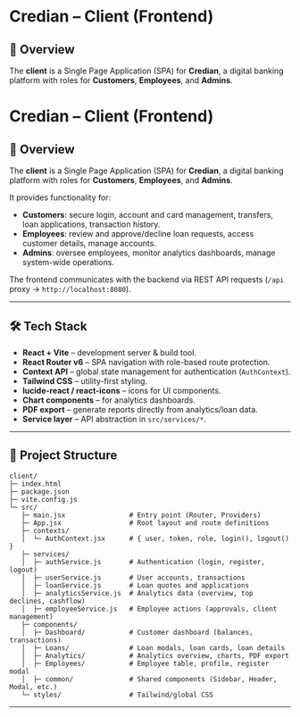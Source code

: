 # Credian – Client (Frontend)

## 🧭 Overview

The **client** is a Single Page Application (SPA) for **Credian**, a digital banking platform with roles for **Customers**, **Employees**, and **Admins**.  

# Credian – Client (Frontend)

## 🧭 Overview

The **client** is a Single Page Application (SPA) for **Credian**, a digital banking platform with roles for **Customers**, **Employees**, and **Admins**.  

It provides functionality for:  
- **Customers**: secure login, account and card management, transfers, loan applications, transaction history.  
- **Employees**: review and approve/decline loan requests, access customer details, manage accounts.  
- **Admins**: oversee employees, monitor analytics dashboards, manage system-wide operations.  

The frontend communicates with the backend via REST API requests (`/api` proxy → `http://localhost:8080`).

---

## 🛠️ Tech Stack

- **React + Vite** – development server & build tool.  
- **React Router v6** – SPA navigation with role-based route protection.  
- **Context API** – global state management for authentication (`AuthContext`).  
- **Tailwind CSS** – utility-first styling.  
- **lucide-react / react-icons** – icons for UI components.  
- **Chart components** – for analytics dashboards.  
- **PDF export** – generate reports directly from analytics/loan data.  
- **Service layer** – API abstraction in `src/services/*`.  

---

## 📁 Project Structure

```text
client/
├─ index.html
├─ package.json
├─ vite.config.js
└─ src/
   ├─ main.jsx                # Entry point (Router, Providers)
   ├─ App.jsx                 # Root layout and route definitions
   ├─ contexts/
   │  └─ AuthContext.jsx      # { user, token, role, login(), logout() }
   ├─ services/
   │  ├─ authService.js       # Authentication (login, register, logout)
   │  ├─ userService.js       # User accounts, transactions
   │  ├─ loanService.js       # Loan quotes and applications
   │  ├─ analyticsService.js  # Analytics data (overview, top declines, cashflow)
   │  ├─ employeeService.js   # Employee actions (approvals, client management)
   ├─ components/
   │  ├─ Dashboard/           # Customer dashboard (balances, transactions)
   │  ├─ Loans/               # Loan modals, loan cards, loan details
   │  ├─ Analytics/           # Analytics overview, charts, PDF export
   │  ├─ Employees/           # Employee table, profile, register modal
   │  ├─ common/              # Shared components (Sidebar, Header, Modal, etc.)
   └─ styles/                 # Tailwind/global CSS
```

---


